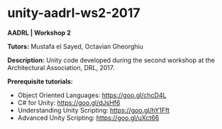 # unity-aadrl-ws2-2017
<p><strong>AADRL | Workshop 2 </strong></p>
<p><strong>Tutors:</strong> Mustafa el Sayed, Octavian Gheorghiu</p>
<p><strong>Description:</strong> Unity code developed during the second workshop at the Architectural Association, DRL, 2017.</p>
<p><strong>Prerequisite tutorials:</strong></p>
<ul>
<li>Object Oriented Languages: <a href="https://goo.gl/chcD4L">https://goo.gl/chcD4L</a></li>
<li>C# for Unity: <a href="https://goo.gl/dJsHf6">https://goo.gl/dJsHf6</a></li>
<li>Understanding Unity Scripting: <a href="https://goo.gl/hY1Fft">https://goo.gl/hY1Fft</a></li>
<li>Advanced Unity Scripting: <a href="https://goo.gl/uXct66">https://goo.gl/uXct66</a></li>
</ul>
<p>&nbsp;</p>
<p><strong>&nbsp;</strong></p>
<p>&nbsp;</p>
